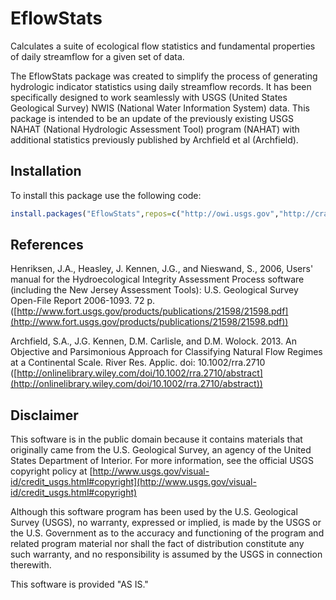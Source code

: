 EflowStats
===========

Calculates a suite of ecological flow statistics and fundamental properties of daily streamflow for a given set of data. 

The EflowStats package was created to simplify the process of generating hydrologic indicator statistics using daily streamflow records. It has been specifically designed to work seamlessly with USGS (United States Geological Survey) NWIS (National Water Information System) data. This package is intended to be an update of the previously existing USGS NAHAT (National Hydrologic Assessment Tool) program (NAHAT) with additional statistics previously published by Archfield et al (Archfield).


Installation
----------
To install this package use the following code:

```r
install.packages("EflowStats",repos=c("http://owi.usgs.gov","http://cran.us.r-project.org"))
```

References
----------

Henriksen, J.A., Heasley, J. Kennen, J.G., and Nieswand, S., 2006, Users' manual for the Hydroecological Integrity Assessment Process software (including the New Jersey Assessment Tools): U.S. Geological Survey Open-File Report 2006-1093. 72 p. ([http://www.fort.usgs.gov/products/publications/21598/21598.pdf](http://www.fort.usgs.gov/products/publications/21598/21598.pdf))

Archfield, S.A., J.G. Kennen, D.M. Carlisle, and D.M. Wolock. 2013. An Objective and Parsimonious Approach for Classifying Natural Flow Regimes at a Continental Scale. River Res. Applic. doi: 10.1002/rra.2710 ([http://onlinelibrary.wiley.com/doi/10.1002/rra.2710/abstract](http://onlinelibrary.wiley.com/doi/10.1002/rra.2710/abstract))

Disclaimer
----------
This software is in the public domain because it contains materials that originally came from the U.S. Geological Survey, an agency of the United States Department of Interior. For more information, see the official USGS copyright policy at [http://www.usgs.gov/visual-id/credit_usgs.html#copyright](http://www.usgs.gov/visual-id/credit_usgs.html#copyright)


Although this software program has been used by the U.S. Geological Survey (USGS), no warranty, expressed or implied, is made by the USGS or the U.S. Government as to the accuracy and functioning of the program and related program material nor shall the fact of distribution constitute any such warranty, and no responsibility is assumed by the USGS in connection therewith.

This software is provided "AS IS."